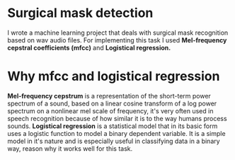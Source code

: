 # Surgical mask detection

I wrote a machine learning project that deals with surgical mask recognition based on wav audio files. For implementing this task I used **Mel-frequency cepstral coefficients (mfcc)** and **Logistical regression.**

# Why mfcc and logistical regression

**Mel-frequency cepstrum** is a representation of the short-term power spectrum of a sound, based on a linear cosine transform of a log power spectrum on a nonlinear mel scale of frequency, it's very often used in speech recognition because of how similar it is to the way humans process sounds.
**Logistical regression** is a statistical model that in its basic form uses a logistic function to model a binary dependent variable. It is a simple model in it's nature and is especially useful in classifying data in a binary way, reason why it works well for this task.

